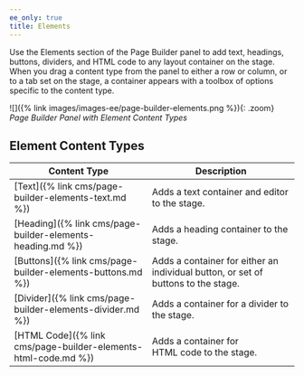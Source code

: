 ```yaml
---
ee_only: true
title: Elements
---
```


Use the Elements section of the Page Builder panel to add text, headings, buttons, dividers, and HTML code to any layout container on the stage. When you drag a content type from the panel to either a row or column, or to a tab set on the stage, a container appears with a toolbox of options specific to the content type.

![]({% link images/images-ee/page-builder-elements.png %}){: .zoom}
_Page Builder Panel with Element Content Types_

## Element Content Types

| Content Type                                                                     | Description                                                                        |
| -------------------------------------------------------------------------------- | ---------------------------------------------------------------------------------- |
| [Text]({% link cms/page-builder-elements-text.md %})           | Adds a text container and editor to the stage.                                     |
| [Heading]({% link cms/page-builder-elements-heading.md %})     | Adds a heading container to the stage.                                             |
| [Buttons]({% link cms/page-builder-elements-buttons.md %})     | Adds a container for either an individual button, or set of buttons to  the stage. |
| [Divider]({% link cms/page-builder-elements-divider.md %})     | Adds a container for a divider to the stage.                                       |
| [HTML Code]({% link cms/page-builder-elements-html-code.md %}) | Adds a container for HTML code to the stage.                                       |
